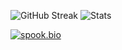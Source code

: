 <p align="center">
  
![GitHub Streak](https://streak-stats.demolab.com/?user=spookbio-bot&theme=hacker)
![Stats](https://github-readme-stats.vercel.app/api/top-langs/?username=spookbio-bot&layout=compact&theme=tokyonight)
</p>

[![spook.bio](https://cdn.shapes.lol/spooky/logo.png)](https://prp.bio/)
